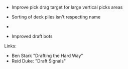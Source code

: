 


- Improve pick drag target for large vertical picks areas

- Sorting of deck piles isn't respecting name

-
- Improved draft bots


Links:

- Ben Stark "Drafting the Hard Way"
- Reid Duke: "Draft Signals"

